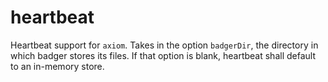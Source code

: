 # heartbeat

Heartbeat support for `axiom`. Takes in the option `badgerDir`, the directory in which badger stores its files. If that option is blank, heartbeat shall default to an in-memory store.
